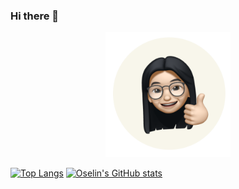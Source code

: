 ### Hi there 👋
<p align="center">
    <img width="200" src="https://github.com/Kathryn-Jie/Kathryn-Jie/blob/main/kathryn.png">
</p>


[![Top Langs](https://github-readme-stats.vercel.app/api/top-langs/?username=oselin)](https://github.com/anuraghazra/github-readme-stats)
[![Oselin's GitHub stats](https://github-readme-stats.vercel.app/api?username=oselin)](https://github.com/anuraghazra/github-readme-stats)
<!--
**oselin/oselin** is a ✨ _special_ ✨ repository because its `README.md` (this file) appears on your GitHub profile.

Here are some ideas to get you started:

- 🔭 I’m currently working on ...
- 🌱 I’m currently learning ...
- 👯 I’m looking to collaborate on ...
- 🤔 I’m looking for help with ...
- 💬 Ask me about ...
- 📫 How to reach me: ...
- 😄 Pronouns: ...
- ⚡ Fun fact: ...
-->
